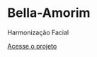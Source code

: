 # Bella-Amorim
Harmonização Facial

<a href="kassio07.github.io/Bella-Amorim/harmonizacao-facial.html">Acesse o projeto</a>

